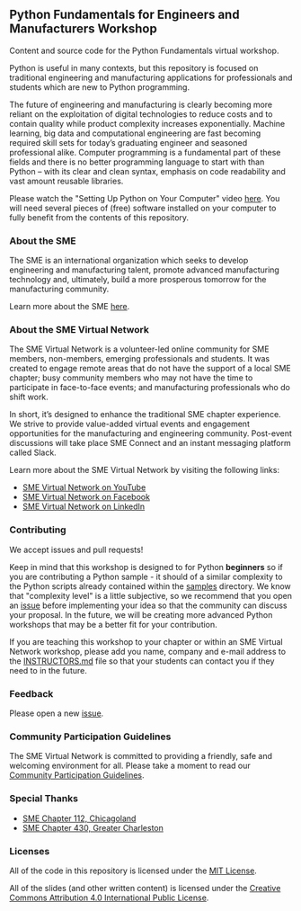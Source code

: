 ## Python Fundamentals for Engineers and Manufacturers Workshop

Content and source code for the Python Fundamentals virtual workshop.

Python is useful in many contexts, but this repository is focused on traditional engineering and manufacturing applications
for professionals and students which are new to Python programming.

The future of engineering and manufacturing is clearly becoming more reliant on the exploitation of digital
technologies to reduce costs and to contain quality while product complexity increases exponentially. Machine learning, big data and computational engineering are fast becoming required skill sets for today’s graduating engineer and seasoned professional alike. Computer programming is a fundamental part of these fields and there is no better programming language to start with than Python – with its clear and clean syntax, emphasis on code readability and vast amount reusable libraries.

Please watch the "Setting Up Python on Your Computer" video [here](https://www.youtube.com/watch?v=hkKeX7yoPEQ). You will need several pieces of (free) software installed on your computer to fully benefit from the contents of this repository.

### About the SME

The SME is an international organization which seeks to develop engineering and manufacturing talent, promote advanced manufacturing
technology and, ultimately, build a more prosperous tomorrow for the manufacturing community.

Learn more about the SME [here](http://www.sme.org/).

### About the SME Virtual Network

The SME Virtual Network is a volunteer-led online community for SME members, non-members, emerging professionals and students. It was created to engage remote areas that do not have the support of a local SME chapter; busy community members who may not have the time to participate in face-to-face events; and manufacturing professionals who do shift work.

In short, it’s designed to enhance the traditional SME chapter experience. We strive to provide value-added virtual events and engagement opportunities for the manufacturing and engineering community. Post-event discussions will take place SME Connect and an instant messaging platform called Slack.

Learn more about the SME Virtual Network by visiting the following links:

* [SME Virtual Network on YouTube](https://www.youtube.com/channel/UC7DNeDhrD2a5Ptyo9Rm_mwQ)
* [SME Virtual Network on Facebook](https://www.facebook.com/smevirtual/)
* [SME Virtual Network on LinkedIn](https://www.linkedin.com/company/smevirtual)

### Contributing

We accept issues and pull requests!

Keep in mind that this workshop is designed to for Python **beginners** so if you are contributing a Python sample - it should of a similar complexity to the Python scripts already contained within the <a href="https://github.com/smevirtual/python_fundamentals_workshop/tree/master/samples">samples</a> directory. We know that "complexity level" is a little subjective, so we recommend that you open an <a href="https://github.com/smevirtual/python_fundamentals_workshop/issues">issue</a> before implementing your idea so that the community can discuss your proposal. In the future, we will be creating more advanced Python workshops that may be a better fit for your contribution.

If you are teaching this workshop to your chapter or within an SME Virtual Network workshop, please add you name, company and e-mail address to the <a href="https://github.com/smevirtual/python_fundamentals_workshop/blob/master/INSTRUCTORS.md">INSTRUCTORS.md</a> file so that your students can contact you if they need to in the future.

### Feedback

Please open a new <a href="https://github.com/smevirtual/python_fundamentals_workshop/issues">issue</a>.

### Community Participation Guidelines

The SME Virtual Network is committed to providing a friendly, safe and welcoming
environment for all. Please take a moment to read our
<a href="https://github.com/smevirtual/community-guidelines/blob/master/README.md">Community Participation Guidelines</a>.

### Special Thanks

* [SME Chapter 112, Chicagoland](http://sme112.org/)
* [SME Chapter 430, Greater Charleston](http://connect.sme.org/communities/home/30)

### Licenses

All of the code in this repository is licensed under the [MIT License](https://choosealicense.com/licenses/mit/).

All of the slides (and other written content) is licensed under the [Creative Commons Attribution 4.0 International Public License](https://creativecommons.org/licenses/by/4.0/legalcode).

